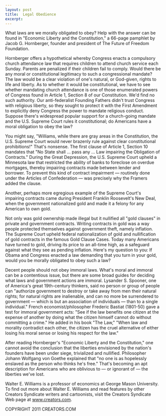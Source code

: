 ```yaml
---
layout: post
title:  Legal Obedience
excerpt:
---
```


What laws are we morally obligated to obey? Help with the answer can be found in "Economic Liberty and the Constitution," a 66-page pamphlet by Jacob G. Hornberger, founder and president of The Future of Freedom Foundation.

Hornberger offers a hypothetical whereby Congress enacts a compulsory church attendance law that requires children to attend church service each Sunday. Parents are penalized if their children fail to comply. Would there be any moral or constitutional legitimacy to such a congressional mandate? The law would be a clear violation of one's natural, or God-given, rights to life and liberty. As to whether it would be constitutional, we have to see whether mandating church attendance is one of those enumerated powers of Congress found in Article 1, Section 8 of our Constitution. We'd find no such authority. Our anti-federalist Founding Fathers didn't trust Congress with religious liberty, so they sought to protect it with the First Amendment to explicitly deny Congress the power to mandate religious conduct. Suppose there's widespread popular support for a church-going mandate and the U.S. Supreme Court rules it constitutional; do Americans have a moral obligation to obey the law?

You might say, "Williams, while there are gray areas in the Constitution, the U.S. Supreme Court would never brazenly rule against clear constitutional prohibitions!" That's nonsense. The first clause of Article 1, Section 10 mandates that "No State shall ... pass any ... Law impairing the Obligation of Contracts." During the Great Depression, the U.S. Supreme Court upheld a Minnesota law that restricted the ability of banks to foreclose on overdue mortgages, thereby impairing contracts made between lender and borrower. To prevent this kind of contract impairment — routinely done under the Articles of Confederation — was precisely why the Framers added the clause.

Another, perhaps more egregious example of the Supreme Court's impairing contracts came during President Franklin Roosevelt's New Deal, when the government nationalized gold and made it a felony for any American to own gold.

 Not only was gold ownership made illegal but it nullified all "gold clauses" in private and government contracts. Writing contracts in gold was a way people protected themselves against government theft, namely inflation. The Supreme Court upheld federal nationalization of gold and nullification of gold contracts in the famous Gold Clause Cases. Today many Americans have turned to gold, driving its price to an all-time high, as a safeguard against what they see as pending inflation. Here's my question to you: If Obama and Congress enacted a law demanding that you turn in your gold, would you be morally obligated to obey such a law?

Decent people should not obey immoral laws. What's moral and immoral can be a contentious issue, but there are some broad guides for deciding what laws and government actions are immoral. Lysander S. Spooner, one of America's great 19th-century thinkers, said no person or group of people can "authorize government to destroy or take away from men their natural rights; for natural rights are inalienable, and can no more be surrendered to government — which is but an association of individuals — than to a single individual." French economist/philosopher Frederic Bastiat (1801-50) gave a test for immoral government acts: "See if the law benefits one citizen at the expense of another by doing what the citizen himself cannot do without committing a crime." He added in his book "The Law," "When law and morality contradict each other, the citizen has the cruel alternative of either losing his moral sense or losing his respect for the law."

After reading Hornberger's "Economic Liberty and the Constitution," one cannot avoid the conclusion that the liberties envisioned by the nation's founders have been under siege, trivialized and nullified. Philosopher Johann Wolfgang von Goethe explained that "no one is as hopelessly enslaved as the person who thinks he's free." That's becoming an apt description for Americans who are oblivious to — or ignorant of — the liberties we've lost.

Walter E. Williams is a professor of economics at George Mason University. To find out more about Walter E. Williams and read features by other Creators Syndicate writers and cartoonists, visit the Creators Syndicate Web page at www.creators.com.

COPYRIGHT 2011 CREATORS.COM
